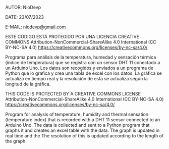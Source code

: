 AUTOR:   NioDevp

DATE: 23/07/2023 

E-MAIL: niodevp@gmail.com

ESTE CODIGO ESTÁ PROTEGIDO POR UNA LICENCIA CREATIVE COMMONS Attribution-NonCommercial-ShareAlike 4.0 International (CC BY-NC-SA 4.0) 
https://creativecommons.org/licenses/by-nc-sa/4.0/

Programa para análisis de la temperatura, humedad y sensación térmica (índice de temperatura) que se registra con un sensor DHT 11 conectado a un Arduino Uno. 
Los datos son recogidos y enviados a un programa de Python que lo grafica y crea una tabla de excel con los datos. La gráfica se actualiza en tiempo real y la 
resolución de esta se actualiza según la longitud de la gráfica.


THIS CODE IS PROTECTED BY A CREATIVE COMMONS LICENSE Attribution-NonCommercial-ShareAlike 4.0 International (CC BY-NC-SA 4.0) 
https://creativecommons.org/licenses/by-nc-sa/4.0/

Program for analysis of temperature, humidity and thermal sensation (temperature index) that is recorded with a DHT 11 sensor connected to an Arduino Uno.
The data is collected and sent to a Python program that graphs it and creates an excel table with the data. The graph is updated in real time and the
The resolution of this is updated according to the length of the graph.

